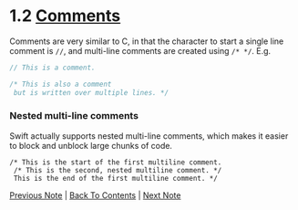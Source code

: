 # 1.2 [Comments](https://developer.apple.com/library/content/documentation/Swift/Conceptual/Swift_Programming_Language/TheBasics.html#//apple_ref/doc/uid/TP40014097-CH5-ID315)

Comments are very similar to C, in that the character to start a single line comment is `//`, and multi-line comments are created using `/* */`. E.g.

```Swift
// This is a comment.

/* This is also a comment
 but is written over multiple lines. */
 ```
 
 ### Nested multi-line comments
 Swift actually supports nested multi-line comments, which makes it easier to block and unblock large chunks of code.

```
/* This is the start of the first multiline comment.
 /* This is the second, nested multiline comment. */
 This is the end of the first multiline comment. */
```

[Previous Note](https://github.com/Firanus/swift-language-guide-notes/1%20-%20The%20Basics/1.1%20-%20Constants%20and%20Variables.md) | [Back To Contents](https://github.com/Firanus/swift-language-guide-notes) |  [Next Note](https://github.com/Firanus/swift-language-guide-notes/1%20-%20The%20Basics/1.3%20-%20Semicolons.md)